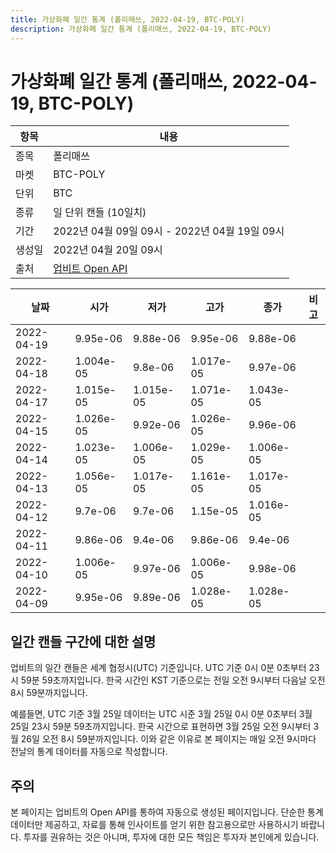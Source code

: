 ```yaml
---
title: 가상화폐 일간 통계 (폴리매쓰, 2022-04-19, BTC-POLY)
description: 가상화폐 일간 통계 (폴리매쓰, 2022-04-19, BTC-POLY)
---
```



가상화폐 일간 통계 (폴리매쓰, 2022-04-19, BTC-POLY)
===

|항목|내용|
|--|--|
|종목|폴리매쓰|
|마켓|BTC-POLY|
|단위|BTC|
|종류|일 단위 캔들 (10일치)|
|기간|2022년 04월 09일 09시 - 2022년 04월 19일 09시|
|생성일|2022년 04월 20일 09시|
|출처|[업비트 Open API](https://docs.upbit.com)|


|날짜|시가|저가|고가|종가|비고|
|--|--|--|--|--|--|
|2022-04-19|9.95e-06|9.88e-06|9.95e-06|9.88e-06|    |
|2022-04-18|1.004e-05|9.8e-06|1.017e-05|9.97e-06|    |
|2022-04-17|1.015e-05|1.015e-05|1.071e-05|1.043e-05|    |
|2022-04-15|1.026e-05|9.92e-06|1.026e-05|9.96e-06|    |
|2022-04-14|1.023e-05|1.006e-05|1.029e-05|1.006e-05|    |
|2022-04-13|1.056e-05|1.017e-05|1.161e-05|1.017e-05|    |
|2022-04-12|9.7e-06|9.7e-06|1.15e-05|1.016e-05|    |
|2022-04-11|9.86e-06|9.4e-06|9.86e-06|9.4e-06|    |
|2022-04-10|1.006e-05|9.97e-06|1.006e-05|9.98e-06|    |
|2022-04-09|9.95e-06|9.89e-06|1.028e-05|1.028e-05|    |


일간 캔들 구간에 대한 설명
---


업비트의 일간 캔들은 세계 협정시(UTC) 기준입니다. 
UTC 기준 0시 0분 0초부터 23시 59분 59초까지입니다. 
한국 시간인 KST 기준으로는 전일 오전 9시부터 다음날 오전 8시 59분까지입니다. 


예를들면, UTC 기준 3월 25일 데이터는 UTC 시준 3월 25일 0시 0분 0초부터 3월 25일 23시 59분 59초까지입니다. 
한국 시간으로 표현하면 3월 25일 오전 9시부터 3월 26일 오전 8시 59분까지입니다. 
이와 같은 이유로 본 페이지는 매일 오전 9시마다 전날의 통계 데이터를 자동으로 작성합니다. 


주의
---


본 페이지는 업비트의 Open API를 통하여 자동으로 생성된 페이지입니다. 
단순한 통계 데이터만 제공하고, 자료를 통해 인사이트를 얻기 위한 참고용으로만 사용하시기 바랍니다. 
투자를 권유하는 것은 아니며, 투자에 대한 모든 책임은 투자자 본인에게 있습니다. 
